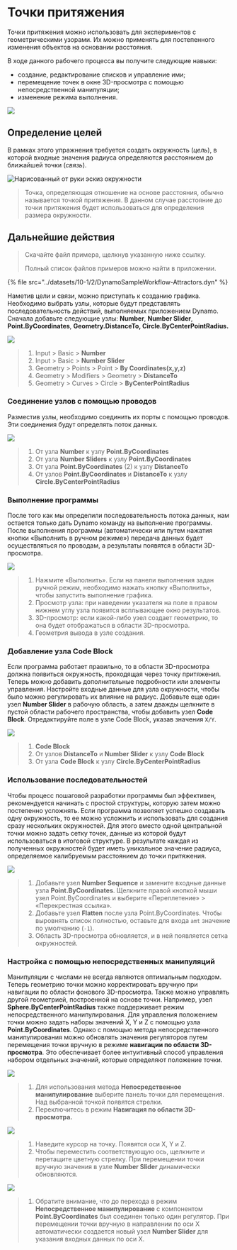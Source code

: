 # Точки притяжения

Точки притяжения можно использовать для экспериментов с геометрическими узорами. Их можно применять для постепенного изменения объектов на основании расстояния.

В ходе данного рабочего процесса вы получите следующие навыки:

* создание, редактирование списков и управление ими;
* перемещение точек в окне 3D-просмотра с помощью непосредственной манипуляции;
* изменение режима выполнения.

![](../images/10-1/2/attractor1.gif)

## Определение целей

В рамках этого упражнения требуется создать окружность (_цель_), в которой входные значения радиуса определяются расстоянием до ближайшей точки (_связь_).

![Нарисованный от руки эскиз окружности](../images/10-1/2/00-Hand-Sketch-of-Circle.png)

> Точка, определяющая отношение на основе расстояния, обычно называется точкой притяжения. В данном случае расстояние до точки притяжения будет использоваться для определения размера окружности.

## Дальнейшие действия

> Скачайте файл примера, щелкнув указанную ниже ссылку.
>
> Полный список файлов примеров можно найти в приложении.

{% file src="../datasets/10-1/2/DynamoSampleWorkflow-Attractors.dyn" %}

Наметив цели и связи, можно приступать к созданию графика. Необходимо выбрать узлы, которые будут представлять последовательность действий, выполняемых приложением Dynamo. Сначала добавьте следующие узлы: **Number**, **Number Slider**, **Point.ByCoordinates**, **Geometry.DistanceTo, Circle.ByCenterPointRadius.**

![](../images/10-1/2/attractor(2).png)

> 1. Input > Basic > **Number**
> 2. Input > Basic > **Number Slider**
> 3. Geometry > Points > Point > **By Coordinates(x,y,z)**
> 4. Geometry > Modifiers > Geometry > **DistanceTo**
> 5. Geometry > Curves > Circle > **ByCenterPointRadius**

### Соединение узлов с помощью проводов

Разместив узлы, необходимо соединить их порты с помощью проводов. Эти соединения будут определять поток данных.

![](../images/10-1/2/attractor(3).png)

> 1. От узла **Number** к узлу **Point.ByCoordinates**
> 2. От узла **Number Sliders** к узлу **Point.ByCoordinates**
> 3. От узла **Point.ByCoordinates** (2) к узлу **DistanceTo**
> 4. От узлов **Point.ByCoordinates** и **DistanceTo** к узлу **Circle.ByCenterPointRadius**

### Выполнение программы

После того как мы определили последовательность потока данных, нам остается только дать Dynamo команду на выполнение программы. После выполнения программы (автоматически или путем нажатия кнопки «Выполнить в ручном режиме») передача данных будет осуществляться по проводам, а результаты появятся в области 3D-просмотра.

![](../images/10-1/2/attractor(4).png)

> 1. Нажмите «Выполнить». Если на панели выполнения задан ручной режим, необходимо нажать кнопку «Выполнить», чтобы запустить выполнение графика.
> 2. Просмотр узла: при наведении указателя на поле в правом нижнем углу узла появится всплывающее окно результатов.
> 3. 3D-просмотр: если какой-либо узел создает геометрию, то она будет отображаться в области 3D-просмотра.
> 4. Геометрия вывода в узле создания.

### Добавление узла **Code Block**

Если программа работает правильно, то в области 3D-просмотра должна появиться окружность, проходящая через точку притяжения. Теперь можно добавить дополнительные подробности или элементы управления. Настройте входные данные для узла окружности, чтобы было можно регулировать их влияние на радиус. Добавьте еще один узел **Number Slider** в рабочую область, а затем дважды щелкните в пустой области рабочего пространства, чтобы добавить узел **Code Block**. Отредактируйте поле в узле Code Block, указав значения `X/Y`.

![](../images/10-1/2/attractor(5).png)

> 1. **Code Block**
> 2. От узлов **DistanceTo** и **Number Slider** к узлу **Code Block**
> 3. От узла **Code Block** к узлу **Circle.ByCenterPointRadius**

### Использование последовательностей

Чтобы процесс пошаговой разработки программы был эффективен, рекомендуется начинать с простой структуры, которую затем можно постепенно усложнять. Если программа позволяет успешно создавать одну окружность, то ее можно усложнить и использовать для создания сразу нескольких окружностей. Для этого вместо одной центральной точки можно задать сетку точек, данные из которой будут использоваться в итоговой структуре. В результате каждая из полученных окружностей будет иметь уникальное значение радиуса, определяемое калибруемым расстоянием до точки притяжения.

![](../images/10-1/2/attractor(6).png)

> 1. Добавьте узел **Number Sequence** и замените входные данные узла **Point.ByCoordinates**. Щелкните правой кнопкой мыши узел Point.ByCoordinates и выберите «Переплетение» > «Перекрестная ссылка».
> 2. Добавьте узел **Flatten** после узла Point.ByCoordinates. Чтобы выровнять список полностью, оставьте для входа `amt` значение по умолчанию (`-1`).
> 3. Область 3D-просмотра обновляется, и в ней появляется сетка окружностей.

### Настройка с помощью непосредственных манипуляций

Манипуляции с числами не всегда являются оптимальным подходом. Теперь геометрию точки можно корректировать вручную при навигации по области фонового 3D-просмотра. Также можно управлять другой геометрией, построенной на основе точки. Например, узел **Sphere.ByCenterPointRadius** также поддерживает режим непосредственного манипулирования. Для управления положением точки можно задать наборы значений X, Y и Z с помощью узла **Point.ByCoordinates**. Однако с помощью метода непосредственного манипулирования можно обновлять значения регуляторов путем перемещения точки вручную в режиме **навигации по области 3D-просмотра**. Это обеспечивает более интуитивный способ управления набором отдельных значений, которые определяют положение точки.

![](../images/10-1/2/attractor(7).png)

> 1. Для использования метода **Непосредственное манипулирование** выберите панель точки для перемещения. Над выбранной точкой появятся стрелки.
> 2. Переключитесь в режим **Навигация по области 3D-просмотра.**

![](../images/10-1/2/attractor\(8\).png)

> 1. Наведите курсор на точку. Появятся оси X, Y и Z.
> 2. Чтобы переместить соответствующую ось, щелкните и перетащите цветную стрелку. При перемещении точки вручную значения в узле **Number Slider** динамически обновляются.

![](../images/10-1/2/attractor(1).png)

> 1. Обратите внимание, что до перехода в режим **Непосредственное манипулирование** с компонентом **Point.ByCoordinates** был соединен только один регулятор. При перемещении точки вручную в направлении по оси X автоматически создается новый узел **Number Slider** для указания входных данных по оси X.

